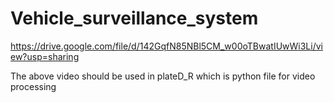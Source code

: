 # Vehicle_surveillance_system
https://drive.google.com/file/d/142GqfN85NBl5CM_w00oTBwatIUwWi3Li/view?usp=sharing

The above video should be used in plateD_R which is python file for video processing
